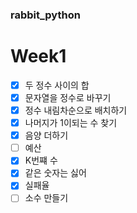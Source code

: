 ### rabbit_python

# Week1

- [x] 두 정수 사이의 합
- [x] 문자열을 정수로 바꾸기
- [x] 정수 내림차순으로 배치하기
- [x] 나머지가 1이되는 수 찾기
- [x] 음양 더하기
- [ ] 예산
- [x] K번쨰 수
- [x] 같은 숫자는 싫어
- [x] 실패율
- [ ] 소수 만들기
